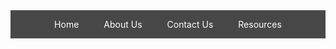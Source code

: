<!-- Inline CSS -->
<style>
  /* Horizontal Menu Bar */
  .horizontal-menu {
    display: flex;
    justify-content: center;
    background-color: rgba(51, 51, 51, 0.9); /* Slightly transparent background */
    list-style-type: none;
    padding: 0;
    margin: 0;
  }

  .horizontal-menu li {
    padding: 14px 20px;
    position: relative;
    transition: background-color 0.3s ease; /* Smooth transition for hover */
  }

  .horizontal-menu li a {
    color: white;
    text-decoration: none;
    display: block;
  }

  .horizontal-menu li:hover {
    background-color: rgba(87, 87, 87, 0.9); /* Slightly transparent hover effect */
  }

  /* Dropdown Menu */
  .horizontal-menu ul {
    display: none;
    position: absolute;
    top: 100%;
    left: 0;
    background-color: rgba(51, 51, 51, 0.9);
    list-style-type: none;
    padding: 0;
    opacity: 0;
    transition: opacity 0.3s ease, top 0.3s ease; /* Add transition for dropdown */
  }

  .horizontal-menu li:hover ul {
    display: block;
    opacity: 1; /* Dropdown becomes visible */
    top: 120%; /* Slide down effect */
  }

  /* Fix for submenu to stay open */
  .horizontal-menu ul li {
    width: 160px;
  }

  .horizontal-menu ul li a {
    padding: 10px;
    display: block;
    white-space: nowrap;
  }

  /* Ensuring submenu doesn't disappear while hovering */
  .horizontal-menu li:hover ul:hover {
    display: block; /* Keep the submenu open */
    opacity: 1;
  }

  /* Mobile responsiveness */
  @media (max-width: 768px) {
    .horizontal-menu {
      flex-direction: column;
      align-items: center;
    }

    .horizontal-menu ul {
      position: static;
    }

    .horizontal-menu ul li {
      width: 100%;
    }
  }
</style>

<!-- HTML Content -->
<nav>
  <!-- Horizontal Menu -->
  <ul class="horizontal-menu">
    <li><a href="#home">Home</a></li>
    <li><a href="#about">About Us</a></li>
    <li><a href="#contact">Contact Us</a></li>
    <li><a href="#resources">Resources</a>
      <ul>
        <li><a href="#ai-tools">AI Tools</a></li>
        <li><a href="#tutorials">Tutorials</a></li>
      </ul>
    </li>
  </ul>
</nav>
